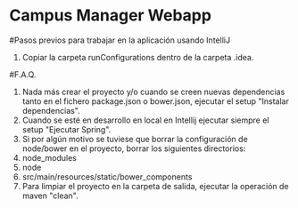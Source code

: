 # Campus Manager Webapp

#Pasos previos para trabajar en la aplicación usando IntelliJ
1. Copiar la carpeta runConfigurations dentro de la carpeta .idea.

#F.A.Q.
1. Nada más crear el proyecto y/o cuando se creen nuevas dependencias tanto en el fichero package.json o bower.json, ejecutar el setup "Instalar dependencias".
1. Cuando se esté en desarrollo en local en Intellij ejecutar siempre el setup "Ejecutar Spring".
1. Si por algún motivo se tuviese que borrar la configuración de node/bower en el proyecto, borrar los siguientes directorios:
  1. node_modules
  1. node
  1. src/main/resources/static/bower_components
1. Para limpiar el proyecto en la carpeta de salida, ejecutar la operación de maven "clean".